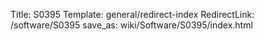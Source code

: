 Title: S0395
Template: general/redirect-index
RedirectLink: /software/S0395
save_as: wiki/Software/S0395/index.html